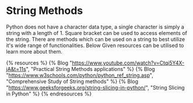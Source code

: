 # String Methods

Python does not have a character data type, a single character is simply a string with a length of 1. Square bracket can be used to access elements of the string.
There are methods which can be used on a string to best utilize it's wide range of functionalities. 
Below Given resources can be utilised to learn more about them.

{% resources %}
  {% Blog "https://www.youtube.com/watch?v=Ctqi5Y4X-jA&t=11s", "Practical String Methods applications" %}
  {% Blog "https://www.w3schools.com/python/python_ref_string.asp", "Comprehensive Study of String methods" %}
  {% Blog "https://www.geeksforgeeks.org/string-slicing-in-python/", "String Slicing in Python" %}
{% endresources %}